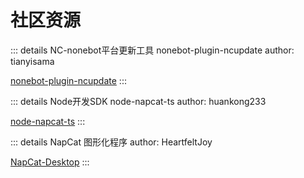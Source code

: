 # 社区资源

::: details NC-nonebot平台更新工具 nonebot-plugin-ncupdate
author: tianyisama

[nonebot-plugin-ncupdate](https://github.com/tianyisama/nonebot-plugin-ncupdate)
:::

::: details Node开发SDK node-napcat-ts
author: huankong233

[node-napcat-ts](https://github.com/huankong233/node-napcat-ts)
:::

::: details NapCat 图形化程序
author: HeartfeltJoy

[NapCat-Desktop](https://github.com/HeartfeltJoy/NapCatQQ-Desktop)
:::
